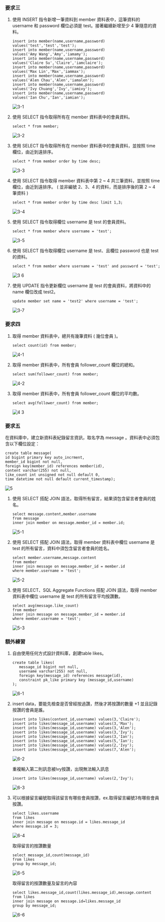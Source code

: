 ### 要求三
1. 使⽤ INSERT 指令新增⼀筆資料到 member 資料表中，這筆資料的 username 和 password 欄位必須是 test。接著繼續新增⾄少 4 筆隨意的資料。
   ```mysql
   insert into member(name,username,password)
   values('test','test','test');
   insert into member(name,username,password)
   values('Amy Wang','Amy','iamamy');
   insert into member(name,username,password)
   values('Claire Su','Claire','iamclaire');
   insert into member(name,username,password)
   values('Max Lin','Max','iammax');
   insert into member(name,username,password)
   values('Alen Chau','Alen','iamalen');
   insert into member(name,username,password)
   values('Ivy Chuang','Ivy','iamivy');
   insert into member(name,username,password)
   values('Ian Chu','Ian','iamian');
   ```
   ![3-1](https://user-images.githubusercontent.com/111445341/196464900-8de91c07-dd37-4f0f-bdb1-6daa3f972c0a.png)

2. 使⽤ SELECT 指令取得所有在 member 資料表中的會員資料。
   ```mysql
   select * from member;
   ```
   ![3-2 ](https://user-images.githubusercontent.com/111445341/196473140-a0ef7ba9-1cf1-43ed-9916-f16f78199c53.png)

3. 使⽤ SELECT 指令取得所有在 member 資料表中的會員資料，並按照 time 欄位，由近到遠排序。
   ```mysql
   select * from member order by time desc;
   ```
   ![3-3](https://user-images.githubusercontent.com/111445341/196473647-53baf3e3-fbc6-499e-9c46-da7a1d5e0f5b.png)
   
4. 使⽤ SELECT 指令取得 member 資料表中第 2 ~ 4 共三筆資料，並按照 time 欄位，由近到遠排序。 ( 並非編號 2、3、4 的資料，⽽是排序後的第 2 ~ 4 筆資料 )
   ```mysql
   select * from member order by time desc limit 1,3;
   ```
   ![3-4](https://user-images.githubusercontent.com/111445341/196474002-9bec69da-47f0-45f1-9f17-77708fc4acf8.png)
   
5. 使⽤ SELECT 指令取得欄位 username 是 test 的會員資料。
   ```mysql
   select * from member where username = 'test';
   ```
   ![3-5](https://user-images.githubusercontent.com/111445341/196474389-938d9a26-2338-4c20-8784-977e56a01e42.png)
   
6. 使⽤ SELECT 指令取得欄位 username 是 test、且欄位 password 也是 test 的資料。
   ```mysql
   select * from member where username = 'test' and password = 'test';
   ```
   ![3 6](https://user-images.githubusercontent.com/111445341/196474653-72fd18aa-036a-49f2-9bcd-9ee640c29f5e.png)
   
7. 使⽤ UPDATE 指令更新欄位 username 是 test 的會員資料，將資料中的 name 欄位改成 test2。
   ```mysql
   update member set name = 'test2' where username = 'test';
   ```
   ![3-7](https://user-images.githubusercontent.com/111445341/196475054-122d70bd-d8fb-43fe-b96c-bd14a668feb3.png)

### 要求四
1. 取得 member 資料表中，總共有幾筆資料 ( 幾位會員 )。
   ```mysql
   select count(id) from member;
   ```
   ![4-1](https://user-images.githubusercontent.com/111445341/196475510-9cb95384-85cf-4f8a-b647-bc63ea1380df.png)
   
2. 取得 member 資料表中，所有會員 follower_count 欄位的總和。
   ```mysql
   select sum(follower_count) from member;
   ```
   ![4-2](https://user-images.githubusercontent.com/111445341/196475799-29b265ea-9dc6-47ae-bda7-3b8178ca8aae.png)

3. 取得 member 資料表中，所有會員 follower_count 欄位的平均數。
   ```mysql
   select avg(follower_count) from member;
   ```
   ![4 3](https://user-images.githubusercontent.com/111445341/196476065-698ad022-99ac-4df5-8141-05ca5e891f07.png)

### 要求五
在資料庫中，建立新資料表紀錄留⾔資訊，取名字為 message 。資料表中必須包含以下欄位設定：
```mysql
create table message(
id bigint primary key auto_incrment,
member_id bigint not null,
foreign key(member_id) references member(id),
content varchar(255) not null,
like_count int unsigned not null default 0,
time datetime not null default current_timestamp);
```
![5](https://user-images.githubusercontent.com/111445341/196476854-9309b914-2cd0-409d-85ec-8100d097be4f.png)

1. 使⽤ SELECT 搭配 JOIN 語法，取得所有留⾔，結果須包含留⾔者會員的姓名。
   ```mysql
   select message.content,member.username
   from message 
   inner join member on message.member_id = member.id;
   ```
   ![5-1](https://user-images.githubusercontent.com/111445341/196477464-6dccf778-6479-42d8-bea6-4aaa96ea0bdf.png)
 
2. 使⽤ SELECT 搭配 JOIN 語法，取得 member 資料表中欄位 username 是 test 的所有留⾔，資料中須包含留⾔者會員的姓名。
   ```mysql
   select member.username,message.content
   from member 
   inner join message on message.member_id = member.id
   where member.username = 'test';
   ```
   ![5-2](https://user-images.githubusercontent.com/111445341/196477930-019345f1-160f-4c2b-9238-c8108826cedd.png)
   
3. 使⽤ SELECT、SQL Aggregate Functions 搭配 JOIN 語法，取得 member 資料表中欄位 username 是 test 的所有留⾔平均按讚數。
   ```mysql
   select avg(message.like_count) 
   from member 
   inner join message on message.member_id = member.id
   where member.username = 'test';
   ```
   ![5-3](https://user-images.githubusercontent.com/111445341/196478461-454217f6-a80b-4359-a2a8-6bf0fa66bbf6.png)

### 額外練習
1. 自由使用任何方式設計資料庫，創建table likes。
   ```mysql
   create table likes(
      message_id bigint not null, 
      username varchar(255) not null, 
      foreign key(message_id) references message(id),
      constraint pk_like primary key (message_id,username)
   );
   ```
   ![6-1](https://user-images.githubusercontent.com/111445341/196944583-80bf250f-a705-402b-bdbc-d8723bc48fd2.png)
   
2. insert data，要能先檢查是否曾經按過讚，然後才將按讚的數量 +1 並且記錄按讚的會員是誰。 
   ```mysql
   insert into likes(content_id,username) values(3,'Claire');
   insert into likes(message_id,username) values(3,'Max');
   insert into likes(message_id,username) values(3,'Alen');
   insert into likes(message_id,username) values(3,'Ivy');
   insert into likes(message_id,username) values(3,'Ian');
   insert into likes(message_id,username) values(5,'Ian');
   insert into likes(message_id,username) values(2,'Ivy');
   insert into likes(message_id,username) values(7,'Alen');
   ```
   ![6-2](https://user-images.githubusercontent.com/111445341/196945265-8166567e-cc22-42a1-a177-1ad1ef8bc3d8.png)
   
   重複輸入第二則訊息被Ivy按讚，出現無法輸入訊息
   ```mysql
   insert into likes(message_id,username) values(2,'Ivy');
   ```
   ![6-3](https://user-images.githubusercontent.com/111445341/196945884-64bc50d9-226f-4e0c-8ace-faff9d434f53.png)
   
3. 可以根據留言編號取得該留言有哪些會員按讚，ex.取得留言編號3有哪些會員按讚。
   ```mysql
   select likes.username 
   from likes
   inner join message on message.id = likes.message_id
   where message.id = 3;
   ```
   ![6-4](https://user-images.githubusercontent.com/111445341/196946594-e5121d05-c199-4fa4-bf29-c35abbe02551.png)

   取得留言的按讚數量
   ```mysql
   select message_id,count(message_id) 
   from likes 
   group by message_id;
   ``` 
   ![6-5](https://user-images.githubusercontent.com/111445341/196947275-a48a5c32-c01f-4953-835b-67009dc46f5c.png)

   取得留言的按讚數量及留言的內容
   ```mysql
   select likes.message_id,count(likes.message_id),message.content 
   from likes 
   inner join message on message.id=likes.message_id 
   group by message_id;
   ```
   ![6-6](https://user-images.githubusercontent.com/111445341/196947640-e93b1d07-3776-4a22-80f8-8d1b30a4c249.png)

   
